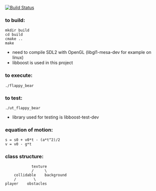 [![Build Status](https://travis-ci.org/stephenyao/flappy_bear.svg?branch=develop)](https://travis-ci.org/stephenyao/flappy_bear)

### to build:
	mkdir build
	cd build
	cmake ..
	make
* need to compile SDL2 with OpenGL (libgl1-mesa-dev for example on linux)
* libboost is used in this project

### to execute:
	./flappy_bear

### to test:
	./ut_flappy_bear
* library used for testing is libboost-test-dev

### equation of motion:
	s = s0 + v0*t - (a*t^2)/2
	v = v0 - g*t
	
### class structure:
	            texture
	            /     \
	    collidable    background
	    /        \
	player    obstacles
